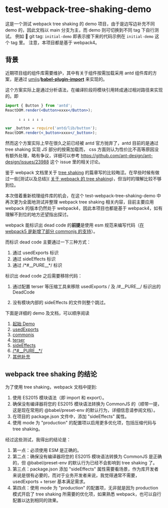 # test-webpack-tree-shaking-demo

这是一个测试 webpack tree shaking 的 demo 项目，由于是边写边补充不同 demo 的，因此文档以 main 分支为主，而 demo 则可切换到不同 tag 下自行测试。
例如 :bookmark: git tag: `initial-demo` 即表示接下来的代码示例在 `initial-demo` 这个 tag 里。
注意，本项目都是基于 webpack4。

## 背景

近期项目组的组件库需要维护，其中有关于组件按需加载采用 antd 组件库的方案，是通过 [umijs](https://github.com/umijs)/**[babel-plugin-import](https://github.com/umijs/babel-plugin-import)** 来实现的。

这个方案实际上是通过分析语法，在编译阶段将模块引用转成通过相对路径来实现的。即

```jsx
import { Button } from 'antd';
ReactDOM.render(<Button>xxxx</Button>);

      ↓ ↓ ↓ ↓ ↓ ↓

var _button = require('antd/lib/button');
ReactDOM.render(<_button>xxxx</_button>);
```

然而这个方案实际上早在很久之前已经被 antd 官方抛弃了，antd 目前的是通过 tree shaking 实现 _JS_ 部分的按需加载而， css 方面则认为性价比不高等原因没有额外处理，略有争议，详细可以参考 https://github.com/ant-design/ant-design/issues/23988 这个 issue 里的相关讨论。

鉴于 webpack 文档里关于 [tree shaking](https://webpack.docschina.org/guides/tree-shaking/) 的篇章写的比较晦涩。在早些时候有做过一些[测试以及总结]( [关于 webpack 的 tree shaking](https://knighd.github.io/2021/05/27/%E5%85%B3%E4%BA%8E-webpack-%E7%9A%84-tree-shaking/#more))，但当时的理解比较不够到位。

本次借着重新梳理组件库的机会，在这个 test-webpack-tree-shaking-demo 中再次更为全面地测试并整理 webpack tree shaking 相关内容，目前主要应用 webpack 的版本仍然处于 webpack4，因此本项目也都是基于 webpack4，如有理解不到位的地方还望指出探讨。

webpack 能标识出 dead code 的**前提**是使用 esm 规范来编写代码（[在 webpack5 是新增了部分 commonjs 的支持](https://webpack.js.org/blog/2020-10-10-webpack-5-release/#commonjs-tree-shaking)）。

而标识 dead code 主要通过一下三种方式：

1. 通过 usedExports 标识
2. 通过 sideEffects 标识
3. 通过 /\*#\_\_PURE\_\_\*/ 标识

标识出 dead code 之后需要移除代码：

1. 通过配置 terser 等压缩工具来移除 usedExports / 及 /#\_\_PURE\_\_/ 标识出的 DeadCode

2. 没有模块内部的 sideEffects 的文件则整个跳过。

下面是详细的 demo 及文档，可以顺序阅读

1. [起始 Demo](./docs/initial.md)
2. [usedExports](./docs/usedExports.md)
3. [commonjs](./docs/commonjs.md)
4. [terser](./docs/terser.md)
5. [sideEffects](./docs/sideEffects.md)
6. [/\*#\_\_PURE\_\_\*/](./docs/pure.md)
7. [其他补充](./docs/more.md)

## webpack tree shaking 的结论

为了使用 tree shaking，webpack 文档中提到:

1. 使用 ES2015 模块语法（即 import 和 export）。
2. 确保没有编译器将您的 ES2015 模块语法转换为 CommonJS 的（顺带一提，这是现在常用的 @babel/preset-env 的默认行为，详细信息请参阅文档）。
3. 在项目的 package.json 文件中，添加 "sideEffects" 属性。
4. 使用 mode 为 "production" 的配置项以启用更多优化项，包括压缩代码与 tree shaking。

经过这些测试，我得出的结论是：

1. 第一点：必须使用 ESM 是正确的。
2. 第二点：确保没有编译器将您的 ES2015 模块语法转换为 CommonJS 是正确的，但 @babel/preset-env 的默认行为已经不会影响到 tree shaking 了。
3. 第三点：package.json 添加 "sideEffects" 属性需要看场景，作为库开发者来说是很有必要的，而对于业务开发者来说，我觉得通常不需要，usedExports + terser 基本满足需求。
4. 第四点：使用 mode 为 "production" 的配置项，无非就是因为 production 模式开启了 tree shaking 所需要的优化项，如果熟悉 webpack，也可以自行配置以达到相同的效果。
